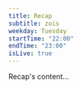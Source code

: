```yaml
---
title: Recap
subtitle: zois
weekday: Tuesday
startTime: "22:00"
endTime: "23:00"
isLive: true
---
```


Recap's content...
